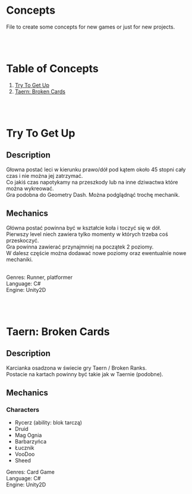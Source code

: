 # Concepts

File to create some concepts for new games or just for new projects.

<br /><br />

# Table of Concepts
1. [Try To Get Up](#Try-To-Get-Up)
2. [Taern: Broken Cards](#Taern-Broken-Cards)

<br /><br />

# Try To Get Up

## Description


Głowna postać leci w kierunku prawo/dół pod kątem około 45 stopni cały czas i nie można jej zatrzymać.<br />
Co jakiś czas napotykamy na przeszkody lub na inne dziwactwa które można wykreować.<br />
Gra podobna do Geometry Dash. Można podglądnąć trochę mechanik.<br />

## Mechanics

Główna postać powinna być w kształcie koła i toczyć się w dół.<br />
Pierwszy level niech zawiera tylko momenty w których trzeba coś przeskoczyć.<br />
Gra powinna zawierać przynajmniej na początek 2 poziomy.<br />
W dalesz częście można dodawać nowe poziomy oraz ewentualnie nowe mechaniki.<br /><br />

Genres: Runner, platformer<br />
Language: C#<br />
Engine: Unity2D

<br /><br />

# Taern: Broken Cards

## Description

Karcianka osadzona w świecie gry Taern / Broken Ranks.<br />
Postacie na kartach powinny być takie jak w Taernie (podobne).<br />

## Mechanics

### Characters
- Rycerz (ability: blok tarczą)
- Druid
- Mag Ognia
- Barbarzyńca
- Łucznik
- VooDoo
- Sheed


Genres: Card Game<br />
Language: C#<br />
Engine: Unity2D

<br /><br />
